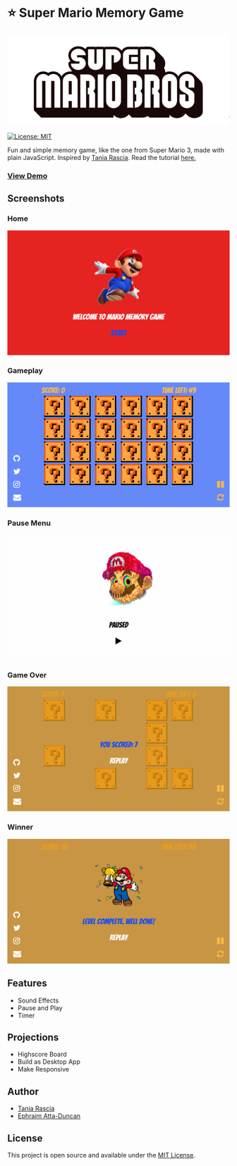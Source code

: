 # ⭐ Super Mario Memory Game

<div align="center">
  <img src="./img/logo.png" >
</div>

[![License: MIT](https://img.shields.io/badge/License-MIT-blue.svg)](https://opensource.org/licenses/MIT)

Fun and simple memory game, like the one from Super Mario 3, made with plain JavaScript.
Inspired by [Tania Rascia](http://taniarascia.github.io/memory). Read the tutorial [here.](https://www.taniarascia.com/how-to-create-a-memory-game-super-mario-with-plain-javascript/)

### [View Demo](https://super-mario.now.sh/)

## Screenshots

### Home

<img src="./img/sc1.png">

### Gameplay

<img src="./img/sc2.png">

### Pause Menu

<img src="./img/sc3.png">

### Game Over

<img src="./img/sc4.png">

### Winner

<img src="./img/sc5.png">

## Features

- Sound Effects
- Pause and Play
- Timer

## Projections

- Highscore Board
- Build as Desktop App
- Make Responsive

## Author

- [Tania Rascia](https://www.taniarascia.com)
- [Ephraim Atta-Duncan](https://duncann.now.sh)

## License

This project is open source and available under the [MIT License](LICENSE).
